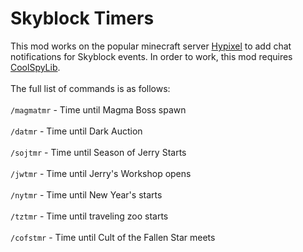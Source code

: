 # Skyblock Timers
This mod works on the popular minecraft server [Hypixel](https://hypixel.net/) to add chat notifications for Skyblock events. In order to work, this mod requires [CoolSpyLib](https://github.com/CoolSpy3/CoolSpyLibMC).<br/><br/>
The full list of commands is as follows:<br/><br/>
`/magmatmr` - Time until Magma Boss spawn<br/><br/>
`/datmr` - Time until Dark Auction<br/><br/>
`/sojtmr` - Time until Season of Jerry Starts<br/><br/>
`/jwtmr` - Time until Jerry's Workshop opens<br/><br/>
`/nytmr` - Time until New Year's starts<br/><br/>
`/tztmr` - Time until traveling zoo starts<br/><br/>
`/cofstmr` - Time until Cult of the Fallen Star meets<br/><br/>
